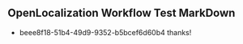 ## OpenLocalization Workflow Test MarkDown
* beee8f18-51b4-49d9-9352-b5bcef6d60b4 thanks!

<!--HONumber=Aug16_HO3-->



